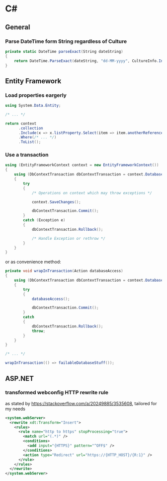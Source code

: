 # C\#

## General

### Parse DateTime form String regardless of Culture

```c#
private static DateTime parseExact(String dateString)
{
    return DateTime.ParseExact(dateString, "dd-MM-yyyy", CultureInfo.InvariantCulture);
}
```

## Entity Framework

### Load properties eargerly

```c#
using System.Data.Entity;

/* ... */

return context
      .collection
      .Include(x => x.listProperty.Select(item => item.anotherReference))
      .Where(/* ... */)
      .ToList();
```

### Use a transaction

```c#
using (EntityFrameworkContext context = new EntityFrameworkContext())
{
    using (DbContextTransaction dbContextTransaction = context.Database.BeginTransaction())
    {
        try
        {
            /* Operations on context which may throw exceptions */

            context.SaveChanges();

            dbContextTransaction.Commit();
        }
        catch (Exception e)
        {
            dbContextTransaction.Rollback();

            /* Handle Exception or rethrow */
        }
    }
}
```
or as convenience method:
```c#
private void wrapInTransaction(Action databaseAccess)
{
    using (DbContextTransaction dbContextTransaction = context.Database.BeginTransaction())
    {
        try
        {
            databaseAccess();

            dbContextTransaction.Commit();
        }
        catch
        {
            dbContextTransaction.Rollback();
            throw;
        }
    }
}

/* ... */

wrapInTransaction(() => failableDatabaseStuff());

```

## ASP.NET

### transformed webconfig HTTP rewrite rule

as stated by https://stackoverflow.com/a/20249885/3535608, tailored for my needs

```xml
<system.webServer>
  <rewrite xdt:Transform="Insert">
    <rules>
      <rule name="http to https" stopProcessing="true">
        <match url="(.*)" />
        <conditions>
          <add input="{HTTPS}" pattern="^OFF$" />
        </conditions>
        <action type="Redirect" url="https://{HTTP_HOST}/{R:1}" />
      </rule>
    </rules>
  </rewrite>
</system.webServer>
```
